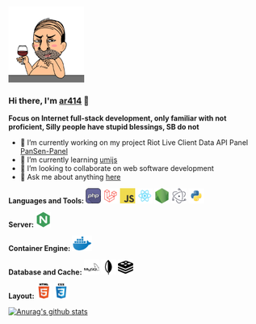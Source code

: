 <!--
**ar414-com/ar414-com** is a ✨ _special_ ✨ repository because its `README.md` (this file) appears on your GitHub profile.

Here are some ideas to get you started:

- 🔭 I’m currently working on ...
- 🌱 I’m currently learning ...
- 👯 I’m looking to collaborate on ...
- 🤔 I’m looking for help with ...
- 💬 Ask me about ...
- 📫 How to reach me: ...
- 😄 Pronouns: ...
- ⚡ Fun fact: ...
-->
<code><img height="150" src="https://github.com/ar414-com/ar414-com/blob/master/assets/ar414.png"></code>

### Hi there, I'm [ar414](https://www.ar414.com) 👋

****Focus on Internet full-stack development, only familiar with not proficient, Silly people have stupid blessings, SB do not****

- 🔭 I’m currently working on my project Riot Live Client Data API Panel [PanSen-Panel](https://github.com/ar414-com/pansen-panel)
- 🌱 I’m currently learning [umijs](https://umijs.org/)
- 👯 I’m looking to collaborate on web software development
- 💬 Ask me about anything [here](https://github.com/ar414-com/ar414-com/issues)

**Languages and Tools:**
<code><img height="30" src="https://github.com/ar414-com/ar414-com/blob/master/assets/php.png"></code>
<code><img height="30" src="https://raw.githubusercontent.com/github/explore/80688e429a7d4ef2fca1e82350fe8e3517d3494d/topics/laravel/laravel.png"></code>
<code><img height="30" src="https://raw.githubusercontent.com/github/explore/80688e429a7d4ef2fca1e82350fe8e3517d3494d/topics/javascript/javascript.png"></code>
<code><img height="30" src="https://raw.githubusercontent.com/github/explore/80688e429a7d4ef2fca1e82350fe8e3517d3494d/topics/react/react.png"></code>
<code><img height="30" src="https://raw.githubusercontent.com/github/explore/80688e429a7d4ef2fca1e82350fe8e3517d3494d/topics/nodejs/nodejs.png"></code>
<code><img height="30" src="https://raw.githubusercontent.com/github/explore/80688e429a7d4ef2fca1e82350fe8e3517d3494d/topics/electron/electron.png"></code>
<code><img height="30" src="https://raw.githubusercontent.com/github/explore/80688e429a7d4ef2fca1e82350fe8e3517d3494d/topics/python/python.png"></code>

**Server:**
<code><img height="30" src="https://github.com/ar414-com/ar414-com/blob/master/assets/nginx.png"></code>

**Container Engine:**
<code><img height="30" src="https://github.com/ar414-com/ar414-com/blob/master/assets/docker.png"></code>

**Database and Cache:**
<code><img height="30" src="https://github.com/ar414-com/ar414-com/blob/master/assets/mysql.png"></code>
<code><img height="30" src="https://github.com/ar414-com/ar414-com/blob/master/assets/mongodb.png"></code>
<code><img height="30" src="https://github.com/ar414-com/ar414-com/blob/master/assets/redis.png"></code>

**Layout:**
<code><img height="30" src="https://raw.githubusercontent.com/github/explore/80688e429a7d4ef2fca1e82350fe8e3517d3494d/topics/html/html.png"></code>
<code><img height="30" src="https://raw.githubusercontent.com/github/explore/80688e429a7d4ef2fca1e82350fe8e3517d3494d/topics/css/css.png"></code>

[![Anurag's github stats](https://github-readme-stats.vercel.app/api?username=ar414-com&show_icons=true)](https://github.com/ar414-com/github-readme-stats)

